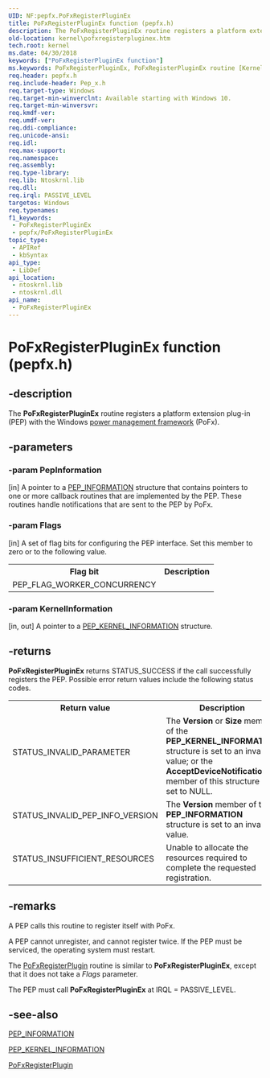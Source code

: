 ```yaml
---
UID: NF:pepfx.PoFxRegisterPluginEx
title: PoFxRegisterPluginEx function (pepfx.h)
description: The PoFxRegisterPluginEx routine registers a platform extension plug-in (PEP) with the Windows power management framework (PoFx).
old-location: kernel\pofxregisterpluginex.htm
tech.root: kernel
ms.date: 04/30/2018
keywords: ["PoFxRegisterPluginEx function"]
ms.keywords: PoFxRegisterPluginEx, PoFxRegisterPluginEx routine [Kernel-Mode Driver Architecture], kernel.pofxregisterpluginex, pepfx/PoFxRegisterPluginEx
req.header: pepfx.h
req.include-header: Pep_x.h
req.target-type: Windows
req.target-min-winverclnt: Available starting with Windows 10.
req.target-min-winversvr: 
req.kmdf-ver: 
req.umdf-ver: 
req.ddi-compliance: 
req.unicode-ansi: 
req.idl: 
req.max-support: 
req.namespace: 
req.assembly: 
req.type-library: 
req.lib: Ntoskrnl.lib
req.dll: 
req.irql: PASSIVE_LEVEL
targetos: Windows
req.typenames: 
f1_keywords:
 - PoFxRegisterPluginEx
 - pepfx/PoFxRegisterPluginEx
topic_type:
 - APIRef
 - kbSyntax
api_type:
 - LibDef
api_location:
 - ntoskrnl.lib
 - ntoskrnl.dll
api_name:
 - PoFxRegisterPluginEx
---
```


# PoFxRegisterPluginEx function (pepfx.h)


## -description

The <b>PoFxRegisterPluginEx</b> routine registers a platform extension plug-in (PEP) with the Windows <a href="/windows-hardware/drivers/ddi/_kernel/#device-power-management">power management framework</a> (PoFx).

## -parameters

### -param PepInformation 

[in]
A pointer to a <a href="/windows-hardware/drivers/ddi/pepfx/ns-pepfx-_pep_information">PEP_INFORMATION</a> structure that contains pointers to one or more callback routines that are implemented by the PEP. These routines handle notifications that are sent to the PEP by PoFx.

### -param Flags 

[in]
A set of flag bits for configuring the PEP interface. Set this member to zero or to the following value.

<table>
<tr>
<th>Flag bit</th>
<th>Description</th>
</tr>
<tr>
<td>PEP_FLAG_WORKER_CONCURRENCY</td>
<td></td>
</tr>
</table>

### -param KernelInformation 

[in, out]
A pointer to a <a href="/windows-hardware/drivers/ddi/pep_x/ns-pep_x-_pep_kernel_information_struct_v1">PEP_KERNEL_INFORMATION</a> structure.

## -returns

<b>PoFxRegisterPluginEx</b> returns STATUS_SUCCESS if the call successfully registers the PEP. Possible error return values include the following status codes.

<table>
<tr>
<th>Return value</th>
<th>Description</th>
</tr>
<tr>
<td width="40%">
<dl>
<dt>STATUS_INVALID_PARAMETER</dt>
</dl>
</td>
<td width="60%">
The <b>Version</b> or <b>Size</b> member of the <b>PEP_KERNEL_INFORMATION</b> structure is set to an invalid value; or the <b>AcceptDeviceNotification</b> member of this structure is set to NULL.

</td>
</tr>
<tr>
<td width="40%">
<dl>
<dt>STATUS_INVALID_PEP_INFO_VERSION</dt>
</dl>
</td>
<td width="60%">
The <b>Version</b> member of the <b>PEP_INFORMATION</b> structure is set to an invalid value.

</td>
</tr>
<tr>
<td width="40%">
<dl>
<dt>STATUS_INSUFFICIENT_RESOURCES</dt>
</dl>
</td>
<td width="60%">
Unable to allocate the resources required to complete the requested registration.

</td>
</tr>
</table>

## -remarks

A PEP calls this routine to register itself with PoFx.

A PEP cannot unregister, and cannot register twice. If the PEP must be serviced, the operating system must restart.

The <a href="/windows-hardware/drivers/ddi/pepfx/nf-pepfx-pofxregisterplugin">PoFxRegisterPlugin</a> routine is similar to <b>PoFxRegisterPluginEx</b>, except that it does not take a <i>Flags</i> parameter.

The PEP must call <b>PoFxRegisterPluginEx</b> at IRQL = PASSIVE_LEVEL.

## -see-also

<a href="/windows-hardware/drivers/ddi/pepfx/ns-pepfx-_pep_information">PEP_INFORMATION</a>



<a href="/windows-hardware/drivers/ddi/pep_x/ns-pep_x-_pep_kernel_information_struct_v1">PEP_KERNEL_INFORMATION</a>



<a href="/windows-hardware/drivers/ddi/pepfx/nf-pepfx-pofxregisterplugin">PoFxRegisterPlugin</a>
